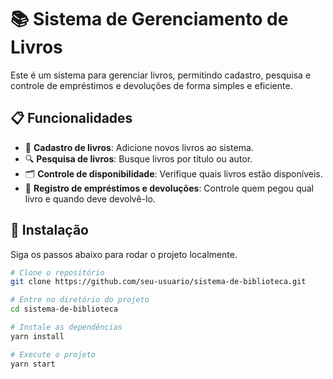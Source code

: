 # 📚 Sistema de Gerenciamento de Livros

Este é um sistema para gerenciar livros, permitindo cadastro, pesquisa e controle de empréstimos e devoluções de forma simples e eficiente.

## 📋 Funcionalidades

- 📕 **Cadastro de livros**: Adicione novos livros ao sistema.
- 🔍 **Pesquisa de livros**: Busque livros por título ou autor.
- 🗂️ **Controle de disponibilidade**: Verifique quais livros estão disponíveis.
- 📝 **Registro de empréstimos e devoluções**: Controle quem pegou qual livro e quando deve devolvê-lo.

## 🚀 Instalação

Siga os passos abaixo para rodar o projeto localmente.

```bash
# Clone o repositório
git clone https://github.com/seu-usuario/sistema-de-biblioteca.git

# Entre no diretório do projeto
cd sistema-de-biblioteca

# Instale as dependências
yarn install

# Execute o projeto
yarn start
